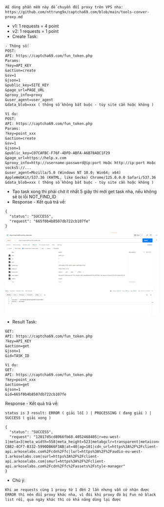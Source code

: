 ```
AE dùng phần mềm này để chuyển đổi proxy trên VPS nha: https://github.com/nttrung9x/captcha69.com/blob/main/tools-conver-proxy.md
```
- v1: 1 requests = 4 point
- v2: 1 requests = 1 point
- Create Task:
```
- Thông số:
POST:
API: https://captcha69.com/fun_token.php
Params:
?key=API_KEY
&action=create
&sv=1
&json=1
&public_key=SITE_KEY
&page_url=PAGE_URL
&proxy_info=proxy
&user_agent=user_agent
&data_blob=xxx ( thông số không bắt buộc - tùy site cần hoặc không )
```
```
Ví dụ:
POST:
API: https://captcha69.com/fun_token.php
Params:
?key=point_xxx
&action=create
&sv=1
&json=1
&public_key=C07CAFBC-F76F-4DFD-ABFA-A6B78ADC1F29
&page_url=https://help.x.com
&proxy_info=http://username:password@ip:port Hoặc http://ip:port Hoặc socks5://...
&user_agent=Mozilla/5.0 (Windows NT 10.0; Win64; x64) AppleWebKit/537.36 (KHTML, like Gecko) Chrome/125.0.0.0 Safari/537.36
&data_blob=xxx ( thông số không bắt buộc - tùy site cần hoặc không )
```
- Tạo task xong thì phải chờ ít nhất 5 giây thì mới get task nha, nếu không sẽ bị lỗi NOT_FIND_ID
- Response - Kết quả trả về:
```
{
  "status": "SUCCESS",
  "request": "665f0b4b8507db722cb107fe"
}
```
![Create Task](PostMan-fun-v2-create.png)


- Result Task:
```
GET:
API: https://captcha69.com/fun_token.php
?key=API_KEY
&action=get
&json=1
&id=TASK_ID
```
```
Ví dụ:
GET:
API: https://captcha69.com/fun_token.php
?key=point_xxx
&action=get
&json=1
&id=665f0b4b8507db722cb107fe
```
Response - Kết quả trả về:
```
status is 3 result: ERROR ( giải lỗi ) | PROCESSING ( đang giải ) | SUCCESS ( giải xong )
```
```
{
  "status": "SUCCESS",
  "request": "12017d5cd8966fb68.4052468405|r=eu-west-1|meta=3|meta_width=558|meta_height=523|metabgclr=transparent|metaiconclr=%23555555|guitextcolor=%23000000|lang=vi|pk=2CB16598-CB82-4CF7-B332-5990DB66F3AB|at=40|ag=101|cdn_url=https%3A%2F%2Fclient-api.arkoselabs.com%2Fcdn%2Ffc|lurl=https%3A%2F%2Faudio-eu-west-1.arkoselabs.com|surl=https%3A%2F%2Fclient-api.arkoselabs.com|smurl=https%3A%2F%2Fclient-api.arkoselabs.com%2Fcdn%2Ffc%2Fassets%2Fstyle-manager"
}
```
- Chú ý:
```
Khi ae requests cùng 1 proxy từ 1 đến 2 lần nhưng vẫn cứ nhận được ERROR thì nên đổi proxy khác nha, vì đôi khi proxy đó bị Fun nó black list rồi, qua ngày khác thì có khả năng dùng lại được
```
